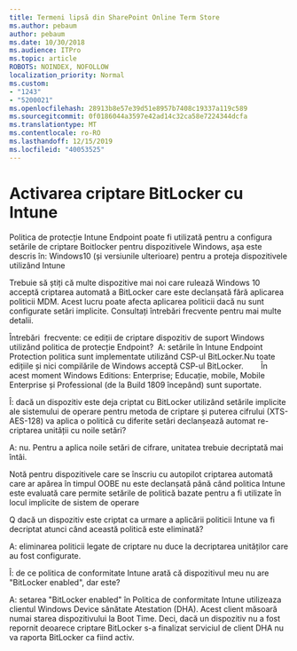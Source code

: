 ```yaml
---
title: Termeni lipsă din SharePoint Online Term Store
ms.author: pebaum
author: pebaum
ms.date: 10/30/2018
ms.audience: ITPro
ms.topic: article
ROBOTS: NOINDEX, NOFOLLOW
localization_priority: Normal
ms.custom:
- "1243"
- "5200021"
ms.openlocfilehash: 28913b8e57e39d51e8957b7408c19337a119c589
ms.sourcegitcommit: 0f0186044a3597e42ad14c32ca58e7224344dcfa
ms.translationtype: MT
ms.contentlocale: ro-RO
ms.lasthandoff: 12/15/2019
ms.locfileid: "40053525"
---
```

# <a name="enabling-bitlocker-encryption-with-intune"></a>Activarea criptare BitLocker cu Intune

Politica de protecție Intune Endpoint poate fi utilizată pentru a configura setările de criptare Boitlocker pentru dispozitivele Windows, așa este descris în: Windows10 (și versiunile ulterioare) pentru a proteja dispozitivele utilizând Intune

Trebuie să știți că multe dispozitive mai noi care rulează Windows 10 acceptă criptarea automată a BitLocker care este declanșată fără aplicarea politicii MDM. Acest lucru poate afecta aplicarea politicii dacă nu sunt configurate setări implicite. Consultați întrebări frecvente pentru mai multe detalii.


Întrebări  frecvente: ce ediții de criptare dispozitiv de suport Windows utilizând politica de protecție Endpoint?
 A: setările în Intune Endpoint Protection politica sunt implementate utilizând CSP-ul BitLocker.Nu toate edițiile și nici compilările de Windows acceptă CSP-ul BitLocker. 
      În acest moment Windows Editions: Enterprise; Educație, mobile, Mobile Enterprise și Professional (de la Build 1809 începând) sunt suportate.




Î: dacă un dispozitiv este deja criptat cu BitLocker utilizând setările implicite ale sistemului de operare pentru metoda de criptare și puterea cifrului (XTS-AES-128) va aplica o politică cu diferite setări declanșează automat re-criptarea unității cu noile setări?

A: nu. Pentru a aplica noile setări de cifrare, unitatea trebuie decriptată mai întâi.

Notă pentru dispozitivele care se înscriu cu autopilot criptarea automată care ar apărea în timpul OOBE nu este declanșată până când politica Intune este evaluată care permite setările de politică bazate pentru a fi utilizate în locul implicite de sistem de operare




Q dacă un dispozitiv este criptat ca urmare a aplicării politicii Intune va fi decriptat atunci când această politică este eliminată?

A: eliminarea politicii legate de criptare nu duce la decriptarea unităților care au fost configurate.




Î: de ce politica de conformitate Intune arată că dispozitivul meu nu are "BitLocker enabled", dar este?

A: setarea "BitLocker enabled" în Politica de conformitate Intune utilizeaza clientul Windows Device sănătate Atestation (DHA). Acest client măsoară numai starea dispozitivului la Boot Time. Deci, dacă un dispozitiv nu a fost repornit deoarece criptare BitLocker s-a finalizat serviciul de client DHA nu va raporta BitLocker ca fiind activ.
